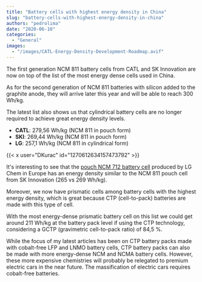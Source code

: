 ```yaml
---
title: "Battery cells with highest energy density in China"
slug: "battery-cells-with-highest-energy-density-in-china"
authors: "pedrolima"
date: "2020-06-10"
categories:
  - "General"
images:
  - "/images/CATL-Energy-Density-Development-Roadmap.avif"
---
```


The first generation NCM 811 battery cells from CATL and SK Innovation are now on top of the list of the most energy dense cells used in China.

As for the second generation of NCM 811 batteries with silicon added to the graphite anode, they will arrive later this year and will be able to reach 300 Wh/kg.

The latest list also shows us that cylindrical battery cells are no longer required to achieve great energy density levels.

- **CATL**: 279,56 Wh/kg (NCM 811 in pouch form)
- **SKI**: 269,44 Wh/kg (NCM 811 in pouch form)
- **LG**: 257,1 Wh/kg (NCM 811 in cylindrical form)

{{< x user="DKurac" id="1270612634157473792" >}}

It's interesting to see that the [pouch NCM 712 battery cell](/2020/06/05/lg-chem-started-ncm-712-battery-cells-production-last-year/) produced by LG Chem in Europe has an energy density similar to the NCM 811 pouch cell from SK Innovation (265 vs 269 Wh/kg).

Moreover, we now have prismatic cells among battery cells with the highest energy density, which is great because CTP (cell-to-pack) batteries are made with this type of cell.

With the most energy-dense prismatic battery cell on this list we could get around 211 Wh/kg at the battery pack level if using the CTP technology, considering a GCTP (gravimetric cell-to-pack ratio) of 84,5 %.

While the focus of my latest articles has been on CTP battery packs made with cobalt-free LFP and LNMO battery cells, CTP battery packs can also be made with more energy-dense NCM and NCMA battery cells. However, these more expensive chemistries will probably be relegated to premium electric cars in the near future. The massification of electric cars requires cobalt-free batteries.
